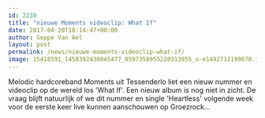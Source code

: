 ```yaml
---
id: 2239
title: "nieuwe Moments videoclip: What If"
date: 2017-04-20T18:14:47+00:00
author: Seppe Van Ael
layout: post
permalink: /news/nieuwe-moments-videoclip-what-if/
image: 15418591_1458392430845477_8597358955220313955_o-e1492712199670.jpg
---
```

Melodic hardcoreband Moments uit Tessenderlo liet een nieuw nummer en videoclip op de wereld los 'What If'. Een nieuw album is nog niet in zicht. De vraag blijft natuurlijk of we dit nummer en single 'Heartless' volgende week voor de eerste keer live kunnen aanschouwen op Groezrock&#8230;

&nbsp;